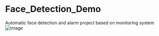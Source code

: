 # Face_Detection_Demo
Automatic face detection and alarm project based on monitoring system
![image](https://github.com/SJTU-IV-Lab/Face_Detection_Demo/master/Gif/FaceDetectionDemo.gif)
